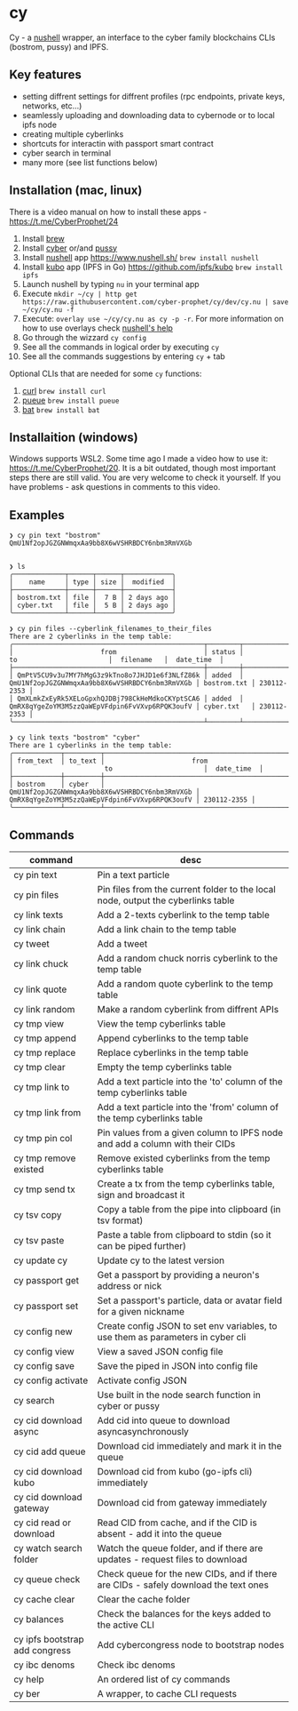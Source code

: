 # cy

Cy - a [nushell](https://www.nushell.sh/) wrapper, an interface to the cyber family blockchains CLIs (bostrom, pussy) and IPFS.

## Key features

- setting diffrent settings for diffrent profiles (rpc endpoints, private keys, networks, etc...)
- seamlessly uploading and downloading data to cybernode or to local ipfs node
- creating multiple cyberlinks
- shortcuts for interactin with passport smart contract
- cyber search in terminal
- many more (see list functions below)

## Installation (mac, linux)

There is a video manual on how to install these apps - https://t.me/CyberProphet/24

1. Install [brew](https://brew.sh/)
3. Install [cyber](https://github.com/cybercongress/go-cyber) or/and [pussy](https://github.com/cybercongress/go-cyber)
4. Install [nushell](https://www.nushell.sh/) app https://www.nushell.sh/ `brew install nushell`
5. Install [kubo](https://github.com/ipfs/kubo) app (IPFS in Go) https://github.com/ipfs/kubo `brew install ipfs`
6. Launch nushell by typing `nu` in your terminal app
6. Execute `mkdir ~/cy | http get https://raw.githubusercontent.com/cyber-prophet/cy/dev/cy.nu | save ~/cy/cy.nu -f`
8. Execute: `overlay use ~/cy/cy.nu as cy -p -r`. For more information on how to use overlays check [nushell's help](https://www.nushell.sh/book/overlays.html)
9. Go through the wizzard `cy config`
10. See all the commands in logical order by executing `cy`
11. See all the commands suggestions by entering `cy` + tab

Optional CLIs that are needed for some `cy` functions:

1. [curl](https://curl.se/) `brew install curl`
2. [pueue](https://github.com/Nukesor/pueue) `brew install pueue`
3. [bat](https://github.com/sharkdp/bat) `brew install bat`

## Installaition (windows)

Windows supports WSL2. Some time ago I made a video how to use it: https://t.me/CyberProphet/20. It is a bit outdated, though most important steps there are still valid. You are very welcome to check it yourself. If you have problems - ask questions in comments to this video. 

## Examples

```
❯ cy pin text "bostrom"
QmU1Nf2opJGZGNWmqxAa9bb8X6wVSHRBDCY6nbm3RmVXGb


❯ ls
╭─────────────┬──────┬──────┬────────────╮
│    name     │ type │ size │  modified  │
├─────────────┼──────┼──────┼────────────┤
│ bostrom.txt │ file │  7 B │ 2 days ago │
│ cyber.txt   │ file │  5 B │ 2 days ago │
╰─────────────┴──────┴──────┴────────────╯

❯ cy pin files --cyberlink_filenames_to_their_files
There are 2 cyberlinks in the temp table:
╭────────────────────────────────────────────────┬────────┬────────────────────────────────────────────────┬─────────────┬─────────────╮
│                      from                      │ status │                       to                       │  filename   │  date_time  │
├────────────────────────────────────────────────┼────────┼────────────────────────────────────────────────┼─────────────┼─────────────┤
│ QmPtV5CU9v3u7MY7hMgG3z9kTno8o7JHJD1e6f3NLfZ86k │ added  │ QmU1Nf2opJGZGNWmqxAa9bb8X6wVSHRBDCY6nbm3RmVXGb │ bostrom.txt │ 230112-2353 │
│ QmXLmkZxEyRk5XELoGpxhQJDBj798CkHeMdkoCKYptSCA6 │ added  │ QmRX8qYgeZoYM3M5zzQaWEpVFdpin6FvVXvp6RPQK3oufV │ cyber.txt   │ 230112-2353 │
╰────────────────────────────────────────────────┴────────┴────────────────────────────────────────────────┴─────────────┴─────────────╯

❯ cy link texts "bostrom" "cyber"
There are 1 cyberlinks in the temp table:
╭────────────┬─────────┬────────────────────────────────────────────────┬────────────────────────────────────────────────┬─────────────╮
│ from_text  │ to_text │                      from                      │                       to                       │  date_time  │
├────────────┼─────────┼────────────────────────────────────────────────┼────────────────────────────────────────────────┼─────────────┤
│ bostrom    │ cyber   │ QmU1Nf2opJGZGNWmqxAa9bb8X6wVSHRBDCY6nbm3RmVXGb │ QmRX8qYgeZoYM3M5zzQaWEpVFdpin6FvVXvp6RPQK3oufV │ 230112-2355 │
╰────────────┴─────────┴────────────────────────────────────────────────┴────────────────────────────────────────────────┴─────────────╯
```

## Commands

|command|desc|
|-|-|
|cy pin text|Pin a text particle|
|cy pin files|Pin files from the current folder to the local node, output the cyberlinks table|
|cy link texts|Add a 2-texts cyberlink to the temp table|
|cy link chain|Add a link chain to the temp table|
|cy tweet|Add a tweet|
|cy link chuck|Add a random chuck norris cyberlink to the temp table|
|cy link quote|Add a random quote cyberlink to the temp table|
|cy link random|Make a random cyberlink from diffrent APIs|
|cy tmp view|View the temp cyberlinks table|
|cy tmp append|Append cyberlinks to the temp table|
|cy tmp replace|Replace cyberlinks in the temp table|
|cy tmp clear|Empty the temp cyberlinks table|
|cy tmp link to|Add a text particle into the 'to' column of the temp cyberlinks table|
|cy tmp link from|Add a text particle into the 'from' column of the temp cyberlinks table|
|cy tmp pin col|Pin values from a given column to IPFS node and add a column with their CIDs|
|cy tmp remove existed|Remove existed cyberlinks from the temp cyberlinks table|
|cy tmp send tx|Create a tx from the temp cyberlinks table, sign and broadcast it|
|cy tsv copy|Copy a table from the pipe into clipboard (in tsv format)|
|cy tsv paste|Paste a table from clipboard to stdin (so it can be piped further)|
|cy update cy|Update cy to the latest version|
|cy passport get|Get a passport by providing a neuron's address or nick|
|cy passport set|Set a passport's particle, data or avatar field for a given nickname|
|cy config new|Create config JSON to set env variables, to use them as parameters in cyber cli|
|cy config view|View a saved JSON config file|
|cy config save|Save the piped in JSON into config file|
|cy config activate|Activate config JSON|
|cy search|Use built in the node search function in cyber or pussy|
|cy cid download async|Add cid into queue to download asyncasynchronously|
|cy cid add queue|Download cid immediately and mark it in the queue|
|cy cid download kubo|Download cid from kubo (go-ipfs cli) immediately|
|cy cid download gateway|Download cid from gateway immediately|
|cy cid read or download|Read CID from cache, and if the CID is absent - add it into the queue|
|cy watch search folder|Watch the queue folder, and if there are updates - request files to download|
|cy queue check|Check queue for the new CIDs, and if there are CIDs - safely download the text ones|
|cy cache clear|Clear the cache folder|
|cy balances|Check the balances for the keys added to the active CLI|
|cy ipfs bootstrap add congress|Add cybercongress node to bootstrap nodes|
|cy ibc denoms|Check ibc denoms|
|cy help|An ordered list of cy commands|
|cy ber|A wrapper, to cache CLI requests|
